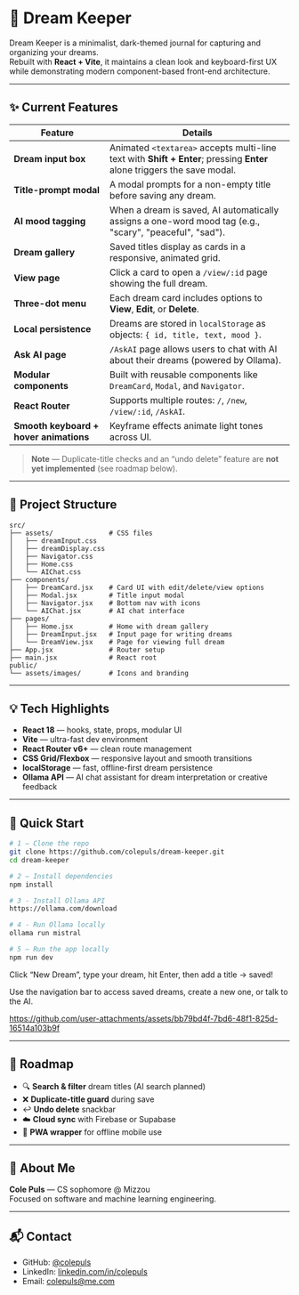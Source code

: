 # 🌙 Dream Keeper

Dream Keeper is a minimalist, dark-themed journal for capturing and organizing your dreams.  
Rebuilt with **React + Vite**, it maintains a clean look and keyboard-first UX while demonstrating modern component-based front-end architecture.

---

## ✨ Current Features

| Feature                                | Details                                                                                                                 |
| -------------------------------------- | ----------------------------------------------------------------------------------------------------------------------- |
| **Dream input box**                    | Animated `<textarea>` accepts multi-line text with **Shift + Enter**; pressing **Enter** alone triggers the save modal. |
| **Title-prompt modal**                 | A modal prompts for a non-empty title before saving any dream.                                                          |
| **AI mood tagging**                    | When a dream is saved, AI automatically assigns a one-word mood tag (e.g., "scary", "peaceful", "sad").                |
| **Dream gallery**                      | Saved titles display as cards in a responsive, animated grid.                                                           |
| **View page**                          | Click a card to open a `/view/:id` page showing the full dream.                                                         |
| **Three-dot menu**                     | Each dream card includes options to **View**, **Edit**, or **Delete**.                                                  |
| **Local persistence**                  | Dreams are stored in `localStorage` as objects: `{ id, title, text, mood }`.                                            |
| **Ask AI page**                        | `/AskAI` page allows users to chat with AI about their dreams (powered by Ollama).                                      |
| **Modular components**                 | Built with reusable components like `DreamCard`, `Modal`, and `Navigator`.                                              |
| **React Router**                       | Supports multiple routes: `/`, `/new`, `/view/:id`, `/AskAI`.                                                           |
| **Smooth keyboard + hover animations** | Keyframe effects animate light tones across UI.                                                                         |

> **Note** — Duplicate-title checks and an “undo delete” feature are **not yet implemented** (see roadmap below).

---

## 📁 Project Structure

```plaintext
src/
├── assets/              # CSS files
│   ├── dreamInput.css
│   ├── dreamDisplay.css
│   ├── Navigator.css
│   ├── Home.css
│   └── AIChat.css
├── components/
│   ├── DreamCard.jsx    # Card UI with edit/delete/view options
│   ├── Modal.jsx        # Title input modal
│   ├── Navigator.jsx    # Bottom nav with icons
│   └── AIChat.jsx       # AI chat interface
├── pages/
│   ├── Home.jsx         # Home with dream gallery
│   ├── DreamInput.jsx   # Input page for writing dreams
│   └── DreamView.jsx    # Page for viewing full dream
├── App.jsx              # Router setup
├── main.jsx             # React root
public/
└── assets/images/       # Icons and branding
```

---

## 💡 Tech Highlights

* **React 18** — hooks, state, props, modular UI
* **Vite** — ultra-fast dev environment
* **React Router v6+** — clean route management
* **CSS Grid/Flexbox** — responsive layout and smooth transitions
* **localStorage** — fast, offline-first dream persistence
* **Ollama API** — AI chat assistant for dream interpretation or creative feedback

---

## 🚀 Quick Start

```bash
# 1 – Clone the repo
git clone https://github.com/colepuls/dream-keeper.git
cd dream-keeper

# 2 – Install dependencies
npm install

# 3 - Install Ollama API
https://ollama.com/download

# 4 - Run Ollama locally
ollama run mistral

# 5 – Run the app locally
npm run dev
```

Click “New Dream”, type your dream, hit Enter, then add a title → saved!

Use the navigation bar to access saved dreams, create a new one, or talk to the AI.

https://github.com/user-attachments/assets/bb79bd4f-7bd6-48f1-825d-16514a103b9f

---

## 🚣️ Roadmap

* 🔍 **Search & filter** dream titles (AI search planned)
* ❌ **Duplicate-title guard** during save
* ↩️ **Undo delete** snackbar
* ☁️ **Cloud sync** with Firebase or Supabase
* 📱 **PWA wrapper** for offline mobile use

---

## 👤 About Me

**Cole Puls** — CS sophomore @ Mizzou  
Focused on software and machine learning engineering.

---

## 📬 Contact

* GitHub: [@colepuls](https://github.com/colepuls)
* LinkedIn: [linkedin.com/in/colepuls](https://linkedin.com/in/colepuls)
* Email: [colepuls@me.com](mailto:colepuls@me.com)
